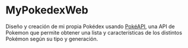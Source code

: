 # MyPokedexWeb
Diseño y creación de mi propia Pokédex usando <a href="https://pokeapi.co/">PokéAPI</a>, una API de Pokemon que permite obtener una lista y características de los distintos Pokémon según su tipo y generación.
